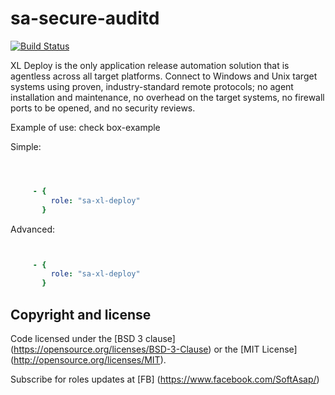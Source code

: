 sa-secure-auditd
================
[![Build Status](https://travis-ci.org/softasap/sa-xl-deploy.svg?branch=master)](https://travis-ci.org/softasap/sa-xl-deploy)

XL Deploy is the only application release automation solution that is agentless across all target platforms. 
Connect to Windows and Unix target systems using proven, industry-standard remote protocols;
no agent installation and maintenance, no overhead on the target systems, no firewall ports to be opened, and no security reviews.


Example of use: check box-example

Simple:

```YAML

```

```YAML


     - {
         role: "sa-xl-deploy"
       }

```


Advanced:

```YAML


     - {
         role: "sa-xl-deploy"
       }


```


Copyright and license
---------------------

Code licensed under the [BSD 3 clause] (https://opensource.org/licenses/BSD-3-Clause) or the [MIT License] (http://opensource.org/licenses/MIT).

Subscribe for roles updates at [FB] (https://www.facebook.com/SoftAsap/)

